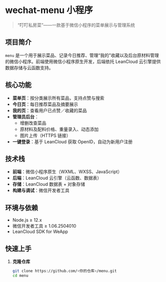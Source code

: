 # wechat-menu 小程序

> “叮叮私房菜”——一款基于微信小程序的菜单展示与管理系统

## 项目简介

`menu` 是一个用于展示菜品、记录今日推荐、管理“我的”收藏以及后台原材料管理的微信小程序。前端使用微信小程序原生开发，后端依托 LeanCloud 云引擎提供数据存储与云函数支持。

## 核心功能

- **菜单页**：按分类展示所有菜品，支持点赞与搜索  
- **今日页**：每日推荐菜品及摘要展示  
- **我的页**：查看用户已点赞／收藏的菜品  
- **管理员后台**：  
  - 增删改查菜品  
  - 原材料及配料价格、重量录入、动态添加  
  - 图片上传（HTTPS 链接）  
- **一键登录**：基于 LeanCloud 获取 OpenID，自动为新用户注册

## 技术栈

- **前端**：微信小程序原生（WXML、WXSS、JavaScript）  
- **后端**：LeanCloud 云引擎（云函数、数据表）  
- **存储**：LeanCloud 数据表 + 对象存储  
- **构建与调试**：微信开发者工具

## 环境与依赖

- Node.js ≥ 12.x  
- 微信开发者工具 ≥ 1.06.2504010  
- LeanCloud SDK for WeApp

## 快速上手

1. **克隆仓库**  
   ```bash
   git clone https://github.com/<你的仓库>/menu.git
   cd menu
